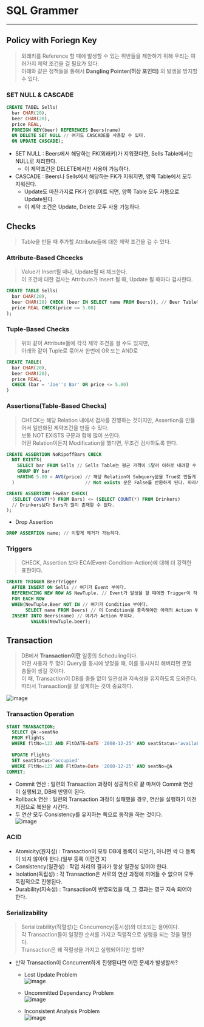 # SQL Grammer
---
## Policy with Foriegn Key
> 외래키를 Reference 할 때에 발생할 수 있는 위반들을 제한하기 위해 우리는 여러가지 제약 조건을 걸 필요가 있다.  
> 아래와 같은 정책들을 통해서 __Dangling Pointer(허상 포인터)__ 의 발생을 방지할 수 있다.  

### SET NULL & CASCADE
```SQL
CREATE TABEL Sells(
  bar CHAR(20),
  beer CHAR(20),
  price REAL,
  FOREIGN KEY(beer) REFERENCES Beers(name)
  ON DELETE SET NULL // 여기도 CASCADE를 사용할 수 있다.
  ON UPDATE CASCADE);
```
- SET NULL : Beers에서 해당하는 FK(외래키)가 지워졌다면, Sells Table에서는 NULL로 처리한다.
  - 이 제약조건은 DELETE에서만 사용이 가능하다.
- CASCADE : Beers나 Sells에서 해당하는 FK가 지워지면, 양쪽 Table에서 모두 지워진다.
  - Update도 마찬가지로 FK가 업데이트 되면, 양쪽 Table 모두 자동으로 Update된다.
  - 이 제약 조건은 Update, Delete 모두 사용 가능하다.

## Checks
> Table을 만들 때 추가할 Attribute들에 대한 제약 조건을 걸 수 있다.  

### Attribute-Based Chcecks
> Value가 Insert될 때나, Update될 때 체크한다.  
> 이 조건에 대한 검사는 Attribute가 Insert 될 때, Update 될 때마다 검사한다.  
```SQL
CREATE TABLE Sells(
  bar CHAR(20),
  beer CHAR(20) CHECK (beer IN SELECT name FROM Beers)), // Beer Table에 있는 Beer만 받는다.
  price REAL CHECK(price <= 5.00)
);
```

### Tuple-Based Checks
> 위와 같이 Attribute들에 각각 제약 조건을 걸 수도 있지만,  
> 아래와 같이 Tuple로 묶어서 한번에 OR 또는 AND로 
```SQL
CREATE TABLE(
  bar CHAR(20),
  beer CHAR(20),
  price REAL,
  CHECK (bar = 'Joe''s Bar' OR price <= 5.00)
)
```

### Assertions(Table-Based Checks)
> CHECK는 해당 Relation 내에서 검사를 진행하는 것이지만, Assertion을 만들어서 일반화된 제약조건을 만들 수 있다.  
> 보통 NOT EXISTS 구문과 함께 많이 쓰인다.  
> 어떤 Relation이든지 Modification을 했다면, 무조건 검사하도록 한다.  
```SQL
CREATE ASSERTION NoRipoffBars CHECK
  NOT EXISTS(
    SELECT bar FROM Sells // Sells Table는 평균 가격이 5달러 이하로 내려갈 수 없다.
    GROUP BY bar
    HAVING 5.00 < AVG(price) // 해당 Relation이 Subquery문을 True로 만들게 되는 Query가 들어왔을 경우
  )                          // Not exists 문은 False를 반환하게 된다. 따라서 이 Query는 Rejection 된다.

CREATE ASSERTION FewBar CHECK(
  (SELECT COUNT(*) FROM Bars) <= (SELECT COUNT(*) FROM Drinkers)
  // Drinkers보다 Bars가 많이 존재할 수 없다.
);
```
- Drop Assertion
```SQL
DROP ASSERTION name; // 이렇게 제거가 가능하다.
```

### Triggers
> CHECK, Assertion 보다 ECA(Event-Condition-Action)에 대해 더 강력한 표현이다.  

```SQL
CREATE TRIGGER BeerTrigger
  AFTER INSERT ON Sells // 여기가 Event 부이다.
  REFERENCING NEW ROW AS NewTuple. // Event가 발생을 할 때에만 Trigger이 작동한다.
  FOR EACH ROW
  WHEN(NewTuple.Beer NOT IN // 여기가 Condition 부이다.
       SELECT name FROM Beers) // 이 Condition을 충족해야만 아래의 Action 부가 실행이 된다.
  INSERT INTO Beers(name) // 여기가 Action 부이다.
         VALUES(NewTuple.beer);
```

## Transaction
> DB에서 __Transaction이란__ 일종의 Scheduling이다.  
> 어떤 사용자 두 명이 Query를 동시에 넣었을 때, 이를 동시처리 해버리면 분명 충돌이 생길 것이다.  
> 이 때, Transaction이 DB를 충돌 없이 일관성과 지속성을 유지하도록 도와준다.  
> 따라서 Transaction을 잘 설계하는 것이 중요하다.  

![image](https://user-images.githubusercontent.com/71700079/144832718-88acb090-23e9-403d-a6db-75eff0831966.png)  

### Transaction Operation
```SQL
START TRANSACTION;
  SELECT @A:=seatNo
  FROM Flights
  WHERE fltNo=123 AND FltDATE=DATE '2008-12-25' AND seatStatus='available';
  
  UPDATE Flights
  SET seatStatus='occupied'
  WHERE FltNo=123 AND FltDate=Date '2008-12-25' AND seatNo=@A
COMMIT;
```
- Commit 연산 : 일련의 Transaction 과정이 성공적으로 끝 마쳐야 Commit 연산이 실행되고, DB에 반영이 된다.
- Rollback 연산 : 일련의 Transaction 과정이 실패했을 경우, 연산을 실행하기 이전 지점으로 복원을 시킨다.
- 두 연산 모두 Consistency를 유지하는 쪽으로 동작을 하는 것이다.  
![image](https://user-images.githubusercontent.com/71700079/144834325-22793d21-429f-444f-a027-c459d3bace5d.png)  

### ACID
- Atomicity(원자성) : Transaction이 모두 DB에 등록이 되던가, 아니면 싹 다 등록이 되지 않아야 한다.(일부 등록 이런건 X)
- Consistency(일관성) : 작업 처리의 결과가 항상 일관성 있어야 한다.
- Isolation(독립성) : 각 Transaction은 서로의 연산 과정에 끼어들 수 없으며 모두 독립적으로 진행된다.
- Durability(지속성) : Transaction이 반영되었을 때, 그 결과는 영구 지속 되어야 한다.

### Serializability
> Serializability(직렬성)는 Concurrency(동시성)와 대조되는 용어이다.  
> 각 Transaction들이 일정한 순서를 가지고 직렬적으로 실행을 되는 것을 말한다.  
> Transaction은 왜 직렬성을 가지고 실행되어야만 할까?  

- 만약 Transaction이 Concurrent하게 진행된다면 어떤 문제가 발생할까?
  - Lost Update Problem  
  ![image](https://user-images.githubusercontent.com/71700079/144845298-bb2eb384-bceb-4cef-927e-518d195a8f68.png)  

  - Uncommitted Dependancy Problem  
  ![image](https://user-images.githubusercontent.com/71700079/144845325-7e955995-29e7-461c-a119-56dcf7f43bc0.png)  

  - Inconsistent Analysis Problem  
  ![image](https://user-images.githubusercontent.com/71700079/144845351-50f8d0a2-0836-4bde-b253-0bda0f9f7222.png)  

